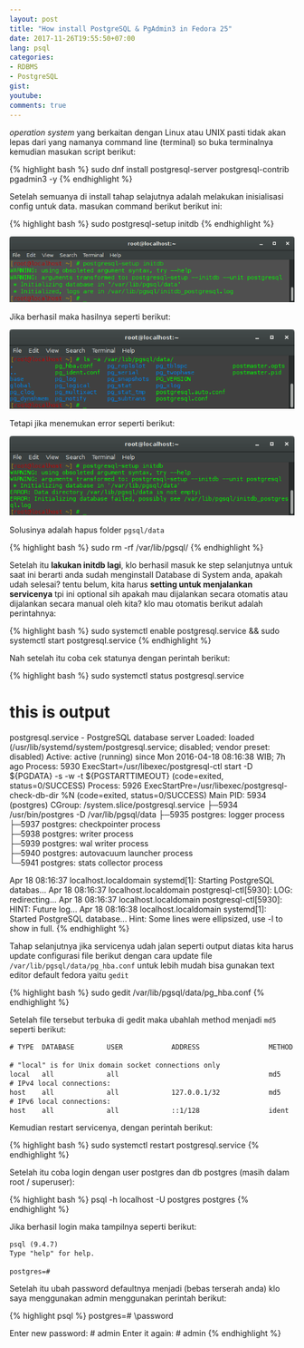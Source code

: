```yaml
---
layout: post
title: "How install PostgreSQL & PgAdmin3 in Fedora 25"
date: 2017-11-26T19:55:50+07:00
lang: psql
categories:
- RDBMS
- PostgreSQL
gist: 
youtube: 
comments: true
---
```


_operation system_ yang berkaitan dengan Linux atau UNIX pasti tidak akan lepas dari yang namanya command line (terminal) so buka terminalnya kemudian masukan script berikut:

{% highlight bash %}
sudo dnf install postgresql-server postgresql-contrib pgadmin3 -y
{% endhighlight %}

Setelah semuanya di install tahap selajutnya adalah melakukan inisialisasi config untuk data. masukan command berikut berikut ini:

{% highlight bash %}
sudo postgresql-setup initdb
{% endhighlight %}

![Init DB](/resources/downloads/imgs/psql/install-fedora/postgresql-setup-initdb.png)

Jika berhasil maka hasilnya seperti berikut:

![Successed init db](/resources/downloads/imgs/psql/install-fedora/postgresql-initdb-post.png)

Tetapi jika menemukan error seperti berikut:

![Error init DB](/resources/downloads/imgs/psql/install-fedora/postgresql-initdb-error.png)

Solusinya adalah hapus folder `pgsql/data`

{% highlight bash %}
sudo rm -rf /var/lib/pgsql/
{% endhighlight %}

Setelah itu **lakukan initdb lagi**, klo berhasil masuk ke step selanjutnya untuk saat ini berarti anda sudah menginstall Database di System anda, apakah udah selesai? tentu belum, kita harus **setting untuk menjalankan servicenya** tpi ini optional sih apakah mau dijalankan secara otomatis atau dijalankan secara manual oleh kita? klo mau otomatis berikut adalah perintahnya:

{% highlight bash %}
sudo systemctl enable postgresql.service && sudo systemctl start postgresql.service
{% endhighlight %}

Nah setelah itu coba cek statunya dengan perintah berikut:

{% highlight bash %}
sudo systemctl status postgresql.service
# this is output
postgresql.service - PostgreSQL database server
   Loaded: loaded (/usr/lib/systemd/system/postgresql.service; disabled; vendor preset: disabled)
   Active: active (running) since Mon 2016-04-18 08:16:38 WIB; 7h ago
  Process: 5930 ExecStart=/usr/libexec/postgresql-ctl start -D ${PGDATA} -s -w -t ${PGSTARTTIMEOUT} (code=exited, status=0/SUCCESS)
  Process: 5926 ExecStartPre=/usr/libexec/postgresql-check-db-dir %N (code=exited, status=0/SUCCESS)
 Main PID: 5934 (postgres)
   CGroup: /system.slice/postgresql.service
           ├─5934 /usr/bin/postgres -D /var/lib/pgsql/data
           ├─5935 postgres: logger process   
           ├─5937 postgres: checkpointer process   
           ├─5938 postgres: writer process   
           ├─5939 postgres: wal writer process   
           ├─5940 postgres: autovacuum launcher process   
           └─5941 postgres: stats collector process   

Apr 18 08:16:37 localhost.localdomain systemd[1]: Starting PostgreSQL databas...
Apr 18 08:16:37 localhost.localdomain postgresql-ctl[5930]: LOG:  redirecting...
Apr 18 08:16:37 localhost.localdomain postgresql-ctl[5930]: HINT:  Future log...
Apr 18 08:16:38 localhost.localdomain systemd[1]: Started PostgreSQL database...
Hint: Some lines were ellipsized, use -l to show in full.
{% endhighlight %}

Tahap selanjutnya jika servicenya udah jalan seperti output diatas kita harus update configurasi file berikut dengan cara update file `/var/lib/pgsql/data/pg_hba.conf` untuk lebih mudah bisa gunakan text editor default fedora yaitu `gedit`

{% highlight bash %}
sudo gedit /var/lib/pgsql/data/pg_hba.conf
{% endhighlight %}

Setelah file tersebut terbuka di gedit maka ubahlah method menjadi `md5` seperti berikut:

```properties
# TYPE  DATABASE        USER            ADDRESS                 METHOD

# "local" is for Unix domain socket connections only
local   all             all                                     md5
# IPv4 local connections:
host    all             all             127.0.0.1/32            md5
# IPv6 local connections:
host    all             all             ::1/128                 ident
```

Kemudian restart servicenya, dengan perintah berikut:

{% highlight bash %}
sudo systemctl restart postgresql.service
{% endhighlight %}

Setelah itu coba login dengan user postgres dan db postgres (masih dalam root / superuser):

{% highlight bash %}
psql -h localhost -U postgres postgres
{% endhighlight %}

Jika berhasil login maka tampilnya seperti berikut:

```postgresql
psql (9.4.7)
Type "help" for help.

postgres=#
```

Setelah itu ubah password defaultnya menjadi (bebas terserah anda) klo saya menggunakan admin menggunakan perintah berikut:

{% highlight psql %}
postgres=# \password

Enter new password: # admin
Enter it again: # admin
{% endhighlight %}